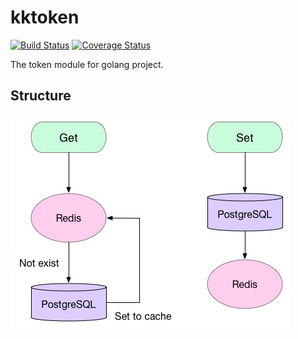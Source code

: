 # kktoken
[![Build Status](https://travis-ci.org/drkaka/kktoken.svg)](https://travis-ci.org/drkaka/kktoken)
[![Coverage Status](https://codecov.io/github/drkaka/kktoken/coverage.svg?branch=master)](https://codecov.io/github/drkaka/kktoken?branch=master) 

The token module for golang project.

## Structure

![](https://github.com/drkaka/kktoken/blob/master/token.jpg)

